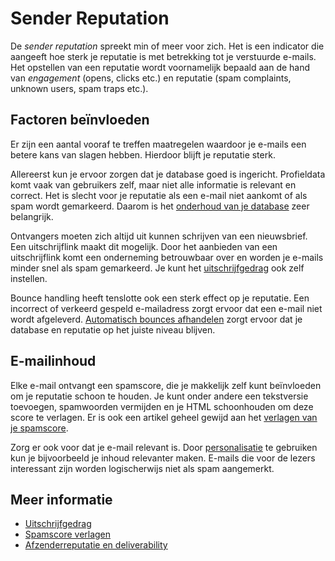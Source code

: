 # Sender Reputation

De *sender reputation* spreekt min of meer voor zich. Het is een indicator
die aangeeft hoe sterk je reputatie is met betrekking tot je verstuurde
e-mails. Het opstellen van een reputatie wordt voornamelijk bepaald aan
de hand van *engagement* (opens, clicks etc.) en reputatie (spam complaints, 
unknown users, spam traps etc.).

## Factoren beïnvloeden

Er zijn een aantal vooraf te treffen maatregelen waardoor je e-mails een 
betere kans van slagen hebben. Hierdoor blijft je reputatie sterk.

Allereerst kun je ervoor zorgen dat je database goed is ingericht. 
Profieldata komt vaak van gebruikers zelf, maar niet alle 
informatie is relevant en correct. Het is slecht voor je
reputatie als een e-mail niet aankomt of als spam wordt 
gemarkeerd. Daarom is het [onderhoud van je database](./database-introduction) 
zeer belangrijk.

Ontvangers moeten zich altijd uit kunnen schrijven van een nieuwsbrief. 
Een uitschrijflink maakt dit mogelijk. Door het aanbieden van een uitschrijflink
komt een onderneming betrouwbaar over en worden je e-mails minder snel als spam
gemarkeerd. Je kunt het [uitschrijfgedrag](database-unsubscribe-behavior) ook
zelf instellen.

Bounce handling heeft tenslotte ook een sterk effect op je reputatie. Een incorrect
of verkeerd gespeld e-mailadress zorgt ervoor dat een e-mail niet
wordt afgeleverd. [Automatisch bounces afhandelen](./automatically-process-bounces) 
zorgt ervoor dat je database en reputatie op het juiste niveau blijven.

## E-mailinhoud

Elke e-mail ontvangt een spamscore, die je makkelijk zelf kunt beïnvloeden 
om je reputatie schoon te houden. Je kunt onder andere een tekstversie toevoegen, 
spamwoorden vermijden en je HTML schoonhouden om deze score te verlagen. 
Er is ook een artikel geheel gewijd aan het [verlagen van je spamscore](./some-tips-to-lower-your-email-spam-score).

Zorg er ook voor dat je e-mail relevant is. Door [personalisatie](./personalization) 
te gebruiken kun je bijvoorbeeld je inhoud relevanter maken. E-mails die voor de
lezers interessant zijn worden logischerwijs niet als spam aangemerkt. 

## Meer informatie

* [Uitschrijfgedrag](database-unsubscribe-behavior) 
* [Spamscore verlagen](./some-tips-to-lower-your-email-spam-score)
* [Afzenderreputatie en deliverability](./sender-reputation)
